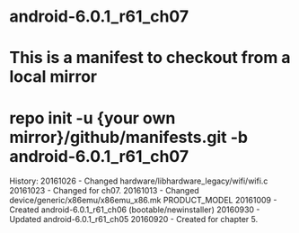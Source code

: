 # android-6.0.1_r61_ch07
# This is a manifest to checkout from a local mirror
# repo init -u {your own mirror}/github/manifests.git -b android-6.0.1_r61_ch07

History:
20161026 - Changed hardware/libhardware_legacy/wifi/wifi.c
20161023 - Changed for ch07.
20161013 - Changed device/generic/x86emu/x86emu_x86.mk PRODUCT_MODEL
20161009 - Created android-6.0.1_r61_ch06 (bootable/newinstaller)
20160930 - Updated android-6.0.1_r61_ch05
20160920 - Created for chapter 5.

